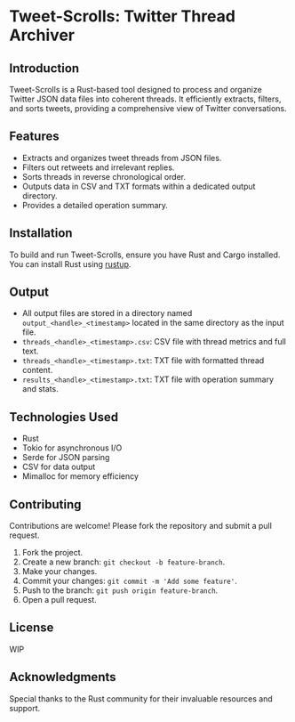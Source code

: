 # Tweet-Scrolls: Twitter Thread Archiver

## Introduction
Tweet-Scrolls is a Rust-based tool designed to process and organize Twitter JSON data files into coherent threads. It efficiently extracts, filters, and sorts tweets, providing a comprehensive view of Twitter conversations.

## Features
- Extracts and organizes tweet threads from JSON files.
- Filters out retweets and irrelevant replies.
- Sorts threads in reverse chronological order.
- Outputs data in CSV and TXT formats within a dedicated output directory.
- Provides a detailed operation summary.

## Installation
To build and run Tweet-Scrolls, ensure you have Rust and Cargo installed. You can install Rust using [rustup](https://rustup.rs/).

## Output
- All output files are stored in a directory named `output_<handle>_<timestamp>` located in the same directory as the input file.
- `threads_<handle>_<timestamp>.csv`: CSV file with thread metrics and full text.
- `threads_<handle>_<timestamp>.txt`: TXT file with formatted thread content.
- `results_<handle>_<timestamp>.txt`: TXT file with operation summary and stats.

## Technologies Used
- Rust
- Tokio for asynchronous I/O
- Serde for JSON parsing
- CSV for data output
- Mimalloc for memory efficiency

## Contributing
Contributions are welcome! Please fork the repository and submit a pull request.

1. Fork the project.
2. Create a new branch: `git checkout -b feature-branch`.
3. Make your changes.
4. Commit your changes: `git commit -m 'Add some feature'`.
5. Push to the branch: `git push origin feature-branch`.
6. Open a pull request.

## License
WIP

## Acknowledgments
Special thanks to the Rust community for their invaluable resources and support.
